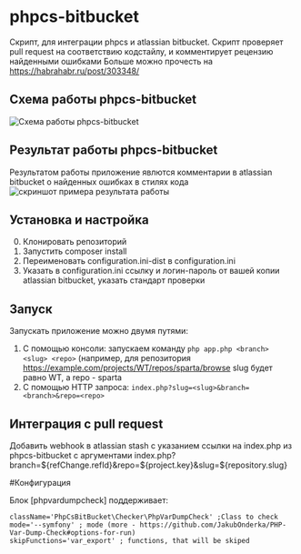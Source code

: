 # phpcs-bitbucket
Скрипт, для интеграции phpcs и atlassian bitbucket. Скрипт проверяет pull request на соответствию кодстайлу, и комментирует рецензию найденными ошибками
Больше можно прочесть на https://habrahabr.ru/post/303348/

## Схема работы phpcs-bitbucket
![Схема работы phpcs-bitbucket](https://raw.githubusercontent.com/WhoTrades/phpcs-stash/master/doc/images/architecture.png)

## Результат работы phpcs-bitbucket
Результатом работы приложение явлются комментарии в atlassian bitbucket о найденных ошибках в стилях кода
![скриншот примера результата работы](https://raw.githubusercontent.com/WhoTrades/bitbucket-codestyle/master/doc/images/result.png)

## Установка и настройка
0. Клонировать репозиторий
1. Запустить composer install
2. Переименовать configuration.ini-dist в configuration.ini
3. Указать в configuration.ini ссылку и логин-пароль от вашей копии atlassian bitbucket, указать стандарт проверки


## Запуск
Запускать приложение можно двумя путями:
1. С помощью консоли: запускаем команду ```php app.php <branch> <slug> <repo>``` (например, для репозитория https://example.com/projects/WT/repos/sparta/browse slug будет равно WT, а repo - sparta
2. С помощью HTTP запроса: ```index.php?slug=<slug>&branch=<branch>&repo=<repo>```

## Интеграция с pull request
Добавить webhook в atlassian stash с указанием ссылки на index.php из phpcs-bitbucket с аргументами index.php?branch=${refChange.refId}&repo=${project.key}&slug=${repository.slug}

#Конфигурация

Блок [phpvardumpcheck] поддерживает:

```
className='PhpCsBitBucket\Checker\PhpVarDumpCheck' ;Class to check
mode='--symfony' ; mode (more - https://github.com/JakubOnderka/PHP-Var-Dump-Check#options-for-run)
skipFunctions='var_export' ; functions, that will be skiped 
```
